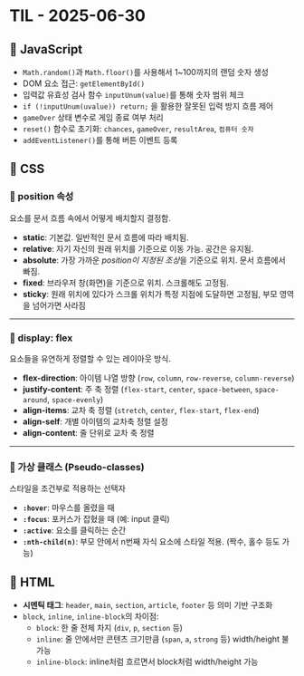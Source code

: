 # TIL - 2025-06-30

## 📌 JavaScript
- `Math.random()`과 `Math.floor()`를 사용해서 1~100까지의 랜덤 숫자 생성
- DOM 요소 접근: `getElementById()`
- 입력값 유효성 검사 함수 `inputUnum(value)`를 통해 숫자 범위 체크
- `if (!inputUnum(uvalue)) return;` 을 활용한 잘못된 입력 방지 흐름 제어
- `gameOver` 상태 변수로 게임 종료 여부 처리
- `reset()` 함수로 초기화: `chances`, `gameOver`, `resultArea`, `컴퓨터 숫자`
- `addEventListener()`를 통해 버튼 이벤트 등록

## 🎨 CSS

### 🔹 position 속성
요소를 문서 흐름 속에서 어떻게 배치할지 결정함.

- **static**: 기본값. 일반적인 문서 흐름에 따라 배치됨.
- **relative**: 자기 자신의 원래 위치를 기준으로 이동 가능. 공간은 유지됨.
- **absolute**: 가장 가까운 *position이 지정된 조상*을 기준으로 위치. 문서 흐름에서 빠짐.
- **fixed**: 브라우저 창(화면)을 기준으로 위치. 스크롤해도 고정됨.
- **sticky**: 원래 위치에 있다가 스크롤 위치가 특정 지점에 도달하면 고정됨, 부모 영역을 넘어가면 사라짐

---

### 🔸 display: flex
요소들을 유연하게 정렬할 수 있는 레이아웃 방식.

- **flex-direction**: 아이템 나열 방향 (`row`, `column`, `row-reverse`, `column-reverse`)
- **justify-content**: 주 축 정렬 (`flex-start`, `center`, `space-between`, `space-around`, `space-evenly`)
- **align-items**: 교차 축 정렬 (`stretch`, `center`, `flex-start`, `flex-end`)
- **align-self**: 개별 아이템의 교차축 정렬 설정
- **align-content**: 줄 단위로 교차 축 정렬

---

### 🔹 가상 클래스 (Pseudo-classes)

스타일을 조건부로 적용하는 선택자

- **`:hover`**: 마우스를 올렸을 때
- **`:focus`**: 포커스가 잡혔을 때 (예: input 클릭)
- **`:active`**: 요소를 클릭하는 순간
- **`:nth-child(n)`**: 부모 안에서 n번째 자식 요소에 스타일 적용. (짝수, 홀수 등도 가능)

## 🧱 HTML
- **시멘틱 태그**: `header`, `main`, `section`, `article`, `footer` 등 의미 기반 구조화
- `block`, `inline`, `inline-block`의 차이점:
  - `block`: 한 줄 전체 차지 (`div`, `p`, `section` 등)
  - `inline`: 줄 안에서만 콘텐츠 크기만큼 (`span`, `a`, `strong` 등) width/height 불가능
  - `inline-block`: inline처럼 흐르면서 block처럼 width/height 가능